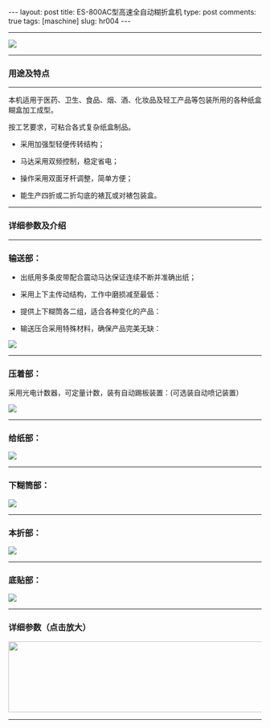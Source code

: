 <meta http-equiv="content-type" content="text/html; charset=UTF-8">
--- 
layout: post 
title: ES-800AC型高速全自动糊折盒机
type: post 
comments: true
tags: [maschine]
slug: hr004
--- 

---

<img src="/images/products/hr004/hr004.jpg"/>

---

### 用途及特点 ##

---

本机适用于医药、卫生、食品、烟、酒、化妆品及轻工产品等包装所用的各种纸盒糊盒加工成型。 

按工艺要求，可粘合各式复杂纸盒制品。


* 采用加强型轻便传转结构；

* 马达采用双频控制，稳定省电；

* 操作采用双面牙杆调整，简单方便；

* 能生产四折或二折勾底的裱瓦或对裱包装盒。

---

### 详细参数及介绍 ##

---

### 输送部： ###

- 出纸用多条皮带配合震动马达保证连续不断并准确出纸；

- 采用上下主传动结构，工作中磨损减至最低：

- 提供上下糊筒各二组，适合各种变化的产品：

- 输送压合采用特殊材料，确保产品完美无缺：

<img src="/images/products/hr004/image006.jpg">

---

### 压着部： ###

采用光电计数器，可定量计数，装有自动踢板装置：(可选装自动喷记装置）

<img src="/images/products/hr004/image001.jpg">

---

### 给纸部：

<img src="/images/products/hr004/image002.jpg">

---

### 下糊筒部：

<img src="/images/products/hr004/image003.jpg">

---

### 本折部：

<img src="/images/products/hr004/image004.jpg">

---

### 底贴部：

<img src="/images/products/hr004/image005.jpg">

---

### 详细参数（点击放大） ###

<img src="/images/products/hr004/image007.jpg" width="650" height="141">

---



